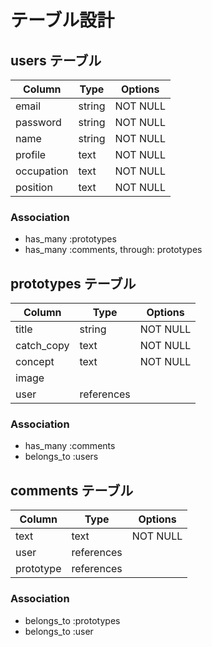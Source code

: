 # テーブル設計

## users テーブル

| Column     | Type   | Options     |
| ---------- | ------ | ----------- |
| email      | string | NOT NULL    |
| password   | string | NOT NULL    |
| name       | string | NOT NULL    |
| profile    | text   | NOT NULL    |
| occupation | text   | NOT NULL    |
| position   | text   | NOT NULL    |

### Association

- has_many :prototypes
- has_many :comments, through: prototypes

## prototypes テーブル

| Column        | Type       | Options  |
| ------------- | ---------- | -------- |
| title         | string     | NOT NULL |
| catch_copy    | text       | NOT NULL |
| concept       | text       | NOT NULL |
| image         |            |          |
| user          | references |          |

### Association

- has_many :comments
- belongs_to :users

## comments テーブル

| Column    | Type       | Options  |
| --------- | ---------- | -------- |
| text      | text       | NOT NULL |
| user      | references |          |
| prototype | references |          |

### Association

- belongs_to :prototypes
- belongs_to :user